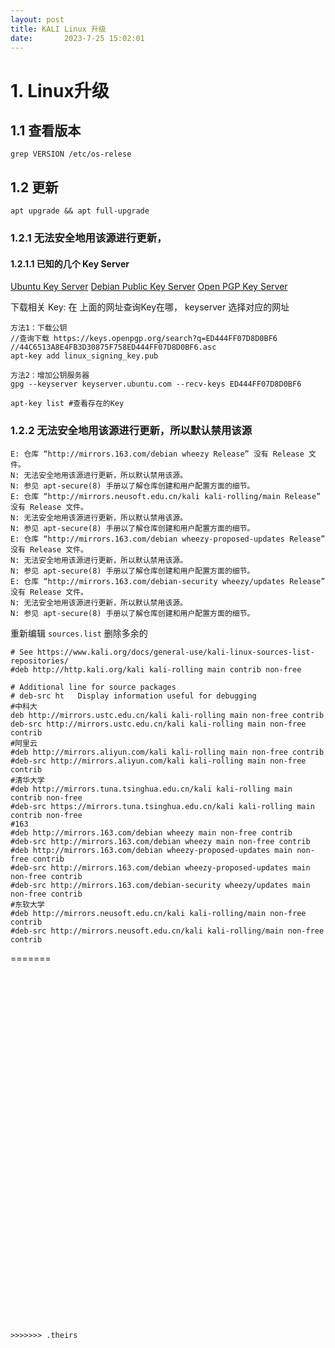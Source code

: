 ```yaml
---
layout: post
title: KALI Linux 升级
date:       2023-7-25 15:02:01
---
```


# 1. Linux升级
## 1.1 查看版本
```
grep VERSION /etc/os-relese
```

## 1.2 更新
```
apt upgrade && apt full-upgrade
```
### 1.2.1 无法安全地用该源进行更新，
#### 1.2.1.1 已知的几个 Key Server
[Ubuntu Key Server](https://keyserver.ubuntu.com/)
[Debian Public Key Server](https://keyring.debian.org/)
[Open PGP Key Server](https://keys.openpgp.org/)

下载相关 Key:
在 上面的网址查询Key在哪， keyserver 选择对应的网址
```
方法1：下载公钥
//查询下载 https://keys.openpgp.org/search?q=ED444FF07D8D0BF6
//44C6513A8E4FB3D30875F758ED444FF07D8D0BF6.asc
apt-key add linux_signing_key.pub

方法2：增加公钥服务器
gpg --keyserver keyserver.ubuntu.com --recv-keys ED444FF07D8D0BF6
```

```
apt-key list #查看存在的Key 
```
### 1.2.2 无法安全地用该源进行更新，所以默认禁用该源
```
E: 仓库 “http://mirrors.163.com/debian wheezy Release” 没有 Release 文件。
N: 无法安全地用该源进行更新，所以默认禁用该源。
N: 参见 apt-secure(8) 手册以了解仓库创建和用户配置方面的细节。
E: 仓库 “http://mirrors.neusoft.edu.cn/kali kali-rolling/main Release” 没有 Release 文件。
N: 无法安全地用该源进行更新，所以默认禁用该源。
N: 参见 apt-secure(8) 手册以了解仓库创建和用户配置方面的细节。
E: 仓库 “http://mirrors.163.com/debian wheezy-proposed-updates Release” 没有 Release 文件。
N: 无法安全地用该源进行更新，所以默认禁用该源。
N: 参见 apt-secure(8) 手册以了解仓库创建和用户配置方面的细节。
E: 仓库 “http://mirrors.163.com/debian-security wheezy/updates Release” 没有 Release 文件。
N: 无法安全地用该源进行更新，所以默认禁用该源。
N: 参见 apt-secure(8) 手册以了解仓库创建和用户配置方面的细节。
```
重新编辑 `sources.list` 删除多余的
```
# See https://www.kali.org/docs/general-use/kali-linux-sources-list-repositories/
#deb http://http.kali.org/kali kali-rolling main contrib non-free

# Additional line for source packages
# deb-src ht   Display information useful for debugging
#中科大
deb http://mirrors.ustc.edu.cn/kali kali-rolling main non-free contrib
deb-src http://mirrors.ustc.edu.cn/kali kali-rolling main non-free contrib
#阿里云
#deb http://mirrors.aliyun.com/kali kali-rolling main non-free contrib
#deb-src http://mirrors.aliyun.com/kali kali-rolling main non-free contrib
#清华大学
#deb http://mirrors.tuna.tsinghua.edu.cn/kali kali-rolling main contrib non-free
#deb-src https://mirrors.tuna.tsinghua.edu.cn/kali kali-rolling main contrib non-free
#163
#deb http://mirrors.163.com/debian wheezy main non-free contrib
#deb-src http://mirrors.163.com/debian wheezy main non-free contrib
#deb http://mirrors.163.com/debian wheezy-proposed-updates main non-free contrib
#deb-src http://mirrors.163.com/debian wheezy-proposed-updates main non-free contrib
#deb-src http://mirrors.163.com/debian-security wheezy/updates main non-free contrib
#东软大学
#deb http://mirrors.neusoft.edu.cn/kali kali-rolling/main non-free contrib
#deb-src http://mirrors.neusoft.edu.cn/kali kali-rolling/main non-free contrib
```
=======
```









































>>>>>>> .theirs
